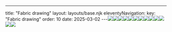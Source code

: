 ---
title: "Fabric drawing"
layout: layouts/base.njk
eleventyNavigation:
  key: "Fabric drawing"
  order: 10
date: 2025-03-02
---![](http://images.squarespace-cdn.com/content/v1/570e284d4c2f85f6fd8df7c9/1671457832185-D68XGKDQ2LY8AMDGXYQ6/10%25adjusted+Jessica+Ackerman+03Dec+2022+Jo+Hounsome+Photography+copy+2.jpeg)![](http://images.squarespace-cdn.com/content/v1/570e284d4c2f85f6fd8df7c9/1671457703046-TSXR7RETGUDE1173X1U6/12%25Jessica+Ackerman+09+Dec+2022+Studio+Visit+Jo+Hounsome+Photography+copy.jpeg)![](http://images.squarespace-cdn.com/content/v1/570e284d4c2f85f6fd8df7c9/1671457695483-L39RKB2EUNAOH58JS2ZK/12%25adjusted+Jessica+Ackerman+08Dec+2022+Jo+Hounsome+Photography+copy.jpeg)![](http://images.squarespace-cdn.com/content/v1/570e284d4c2f85f6fd8df7c9/1671457691884-5VGWN2VR5E1X3M411HR4/12%25adjusted+Jessica+Ackerman+07Dec+2022+Jo+Hounsome+Photography+copy.jpeg)![](http://images.squarespace-cdn.com/content/v1/570e284d4c2f85f6fd8df7c9/1671457683542-BVMRY4997FBFA0K4OOPB/10%25adjusted+Jessica+Ackerman+04Dec+2022+Jo+Hounsome+Photography+copy+2.jpeg)![](http://images.squarespace-cdn.com/content/v1/570e284d4c2f85f6fd8df7c9/1671457674868-QPKY213O9HMACYSFMZPZ/10%25adjusted+Jessica+Ackerman+02Dec+2022+Jo+Hounsome+Photography+copy+2.jpeg)![](http://images.squarespace-cdn.com/content/v1/570e284d4c2f85f6fd8df7c9/1671457594708-ZRIDWZLMSKNH38EU4IH8/12%25adjusted+Jessica+Ackerman+10Dec+2022+Jo+Hounsome+Photography+copy.jpeg)![](http://images.squarespace-cdn.com/content/v1/570e284d4c2f85f6fd8df7c9/1671457593232-MY0U97LWIHV5U64VEOAC/12%25adjusted+Jessica+Ackerman+06Dec+2022+Jo+Hounsome+Photography+copy.jpeg)![](http://images.squarespace-cdn.com/content/v1/570e284d4c2f85f6fd8df7c9/1671458010646-PE5E6URZHXFLF70GLK9Z/10%25adjusted+Jessica+Ackerman+12Dec+2022+Jo+Hounsome+Photography+copy.jpeg)![](http://images.squarespace-cdn.com/content/v1/570e284d4c2f85f6fd8df7c9/1671457831818-41RHQKZRJRHV4MJ8IALT/10%25adjusted+Jessica+Ackerman+05Dec+2022+Jo+Hounsome+Photography+copy+2.jpeg)![](http://images.squarespace-cdn.com/content/v1/570e284d4c2f85f6fd8df7c9/1671457708014-ZC2D6OCNBO4V1OHTPOOZ/12%25Jessica+Ackerman+10+Dec+2022+Studio+Visit+Jo+Hounsome+Photography+copy.jpeg)![](http://images.squarespace-cdn.com/content/v1/570e284d4c2f85f6fd8df7c9/1671457592736-C7AP3X6ZFOH028DMY3WK/12%25+adjusted+Jessica+Ackerman+09Dec+2022+Jo+Hounsome+Photography+copy+2.jpeg)![](http://images.squarespace-cdn.com/content/v1/570e284d4c2f85f6fd8df7c9/1671457557889-VWBNLUXT40UMGS7AX74Z/10%25adjusted+Jessica+Ackerman+11Dec+2022+Jo+Hounsome+Photography+copy.jpeg)